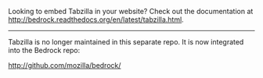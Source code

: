 Looking to embed Tabzilla in your website? Check out the documentation at http://bedrock.readthedocs.org/en/latest/tabzilla.html.

---

Tabzilla is no longer maintained in this separate repo. It is now integrated into the Bedrock repo:

http://github.com/mozilla/bedrock/
